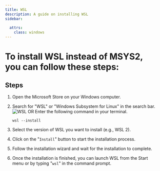 ```yaml
---
title: WSL
description: A guide on installing WSL
sidebar:
 
  attrs:
    class: windows
---
```


<h1> To install WSL instead of MSYS2, you can follow these steps: </h1>

## Steps

1. Open the Microsoft Store on your Windows computer.

2. Search for "WSL" or "Windows Subsystem for Linux" in the search bar.
    ![WSL](https://i.imgur.com/6jYdhsO.png)
                    OR
    Enter the following command in your terminal.

    ```shell
    wsl --install
    ```

3. Select the version of WSL you want to install (e.g., WSL 2).
4. Click on the "`Install`" button to start the installation process.
5. Follow the installation wizard and wait for the installation to complete.
6. Once the installation is finished, you can launch WSL from the Start menu or by typing "`wsl`" in the command prompt.
